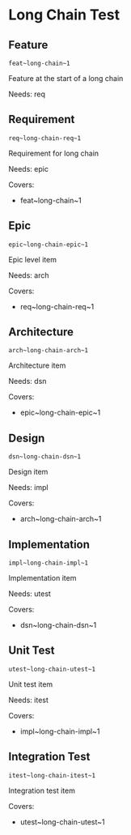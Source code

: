 # Long Chain Test

## Feature
`feat~long-chain~1`

Feature at the start of a long chain

Needs: req

## Requirement
`req~long-chain-req~1`

Requirement for long chain

Needs: epic

Covers: 
- feat~long-chain~1

## Epic
`epic~long-chain-epic~1`

Epic level item

Needs: arch

Covers:
- req~long-chain-req~1

## Architecture
`arch~long-chain-arch~1`

Architecture item

Needs: dsn

Covers:
- epic~long-chain-epic~1

## Design
`dsn~long-chain-dsn~1`

Design item

Needs: impl

Covers:
- arch~long-chain-arch~1

## Implementation
`impl~long-chain-impl~1`

Implementation item

Needs: utest

Covers:
- dsn~long-chain-dsn~1

## Unit Test
`utest~long-chain-utest~1`

Unit test item

Needs: itest

Covers:
- impl~long-chain-impl~1

## Integration Test
`itest~long-chain-itest~1`

Integration test item

Covers:
- utest~long-chain-utest~1